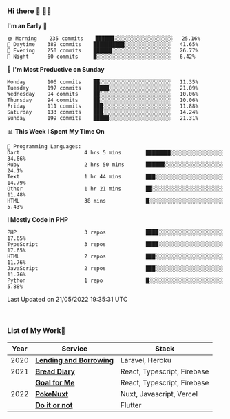 ### Hi there 👋 🧑‍💻



<!--START_SECTION:waka-->
**I'm an Early 🐤** 

```text
🌞 Morning    235 commits    ██████░░░░░░░░░░░░░░░░░░░   25.16% 
🌆 Daytime    389 commits    ██████████░░░░░░░░░░░░░░░   41.65% 
🌃 Evening    250 commits    ██████░░░░░░░░░░░░░░░░░░░   26.77% 
🌙 Night      60 commits     █░░░░░░░░░░░░░░░░░░░░░░░░   6.42%

```
📅 **I'm Most Productive on Sunday** 

```text
Monday       106 commits    ██░░░░░░░░░░░░░░░░░░░░░░░   11.35% 
Tuesday      197 commits    █████░░░░░░░░░░░░░░░░░░░░   21.09% 
Wednesday    94 commits     ██░░░░░░░░░░░░░░░░░░░░░░░   10.06% 
Thursday     94 commits     ██░░░░░░░░░░░░░░░░░░░░░░░   10.06% 
Friday       111 commits    ███░░░░░░░░░░░░░░░░░░░░░░   11.88% 
Saturday     133 commits    ███░░░░░░░░░░░░░░░░░░░░░░   14.24% 
Sunday       199 commits    █████░░░░░░░░░░░░░░░░░░░░   21.31%

```


📊 **This Week I Spent My Time On** 

```text
💬 Programming Languages: 
Dart                     4 hrs 5 mins        ████████░░░░░░░░░░░░░░░░░   34.66% 
Ruby                     2 hrs 50 mins       ██████░░░░░░░░░░░░░░░░░░░   24.1% 
Text                     1 hr 44 mins        ███░░░░░░░░░░░░░░░░░░░░░░   14.79% 
Other                    1 hr 21 mins        ██░░░░░░░░░░░░░░░░░░░░░░░   11.48% 
HTML                     38 mins             █░░░░░░░░░░░░░░░░░░░░░░░░   5.43%

```

**I Mostly Code in PHP** 

```text
PHP                      3 repos             ████░░░░░░░░░░░░░░░░░░░░░   17.65% 
TypeScript               3 repos             ████░░░░░░░░░░░░░░░░░░░░░   17.65% 
HTML                     2 repos             ███░░░░░░░░░░░░░░░░░░░░░░   11.76% 
JavaScript               2 repos             ███░░░░░░░░░░░░░░░░░░░░░░   11.76% 
Python                   1 repo              █░░░░░░░░░░░░░░░░░░░░░░░░   5.88%

```



 Last Updated on 21/05/2022 19:35:31 UTC
<!--END_SECTION:waka-->


<br />

### List of My Work🚀

| Year | Service | Stack |
|--|--|--|
| 2020 | [**Lending and Borrowing**](https://lending-and-borrowing.herokuapp.com/) | Laravel, Heroku |
| 2021 | [**Bread Diary**](https://bread-diary-web.web.app/) | React, Typescript, Firebase |
|  | [**Goal for Me**](https://goal-for-me.web.app/) | React, Typescript, Firebase |
| 2022 | [**PokeNuxt**](https://pokenuxt.vercel.app/) | Nuxt, Javascript, Vercel |
|  | [**Do it or not**](https://apps.apple.com/jp/app/do-it-or-not/id1613818865) | Flutter |